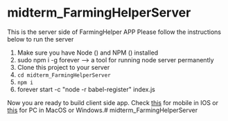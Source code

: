 # midterm_FarmingHelperServer
This is the server side of FarmingHelper APP
Please follow the instructions below to run the server

1. Make sure you have Node () and NPM () installed
2. sudo npm i -g forever --> a tool for running node server permanently
3. Clone this project to your server
4. `cd midterm_FarmingHelperServer`
5. `npm i`
6. forever start -c "node -r babel-register" index.js

Now you are ready to build client side app. Check [this]() for mobile in IOS or [this]() for PC in MacOS or Windows.# midterm_FarmingHelperServer
